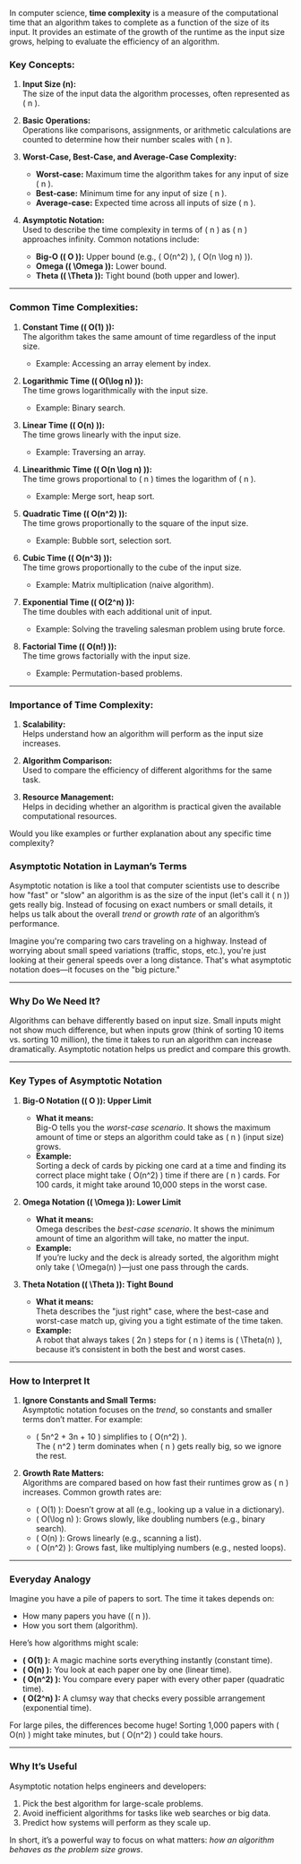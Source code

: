 In computer science, **time complexity** is a measure of the computational time that an algorithm takes to complete as a function of the size of its input. It provides an estimate of the growth of the runtime as the input size grows, helping to evaluate the efficiency of an algorithm.

### Key Concepts:
1. **Input Size (n):**  
   The size of the input data the algorithm processes, often represented as \( n \).

2. **Basic Operations:**  
   Operations like comparisons, assignments, or arithmetic calculations are counted to determine how their number scales with \( n \).

3. **Worst-Case, Best-Case, and Average-Case Complexity:**  
   - **Worst-case:** Maximum time the algorithm takes for any input of size \( n \).  
   - **Best-case:** Minimum time for any input of size \( n \).  
   - **Average-case:** Expected time across all inputs of size \( n \).

4. **Asymptotic Notation:**  
   Used to describe the time complexity in terms of \( n \) as \( n \) approaches infinity. Common notations include:
   - **Big-O (\( O \)):** Upper bound (e.g., \( O(n^2) \), \( O(n \log n) \)).  
   - **Omega (\( \Omega \)):** Lower bound.  
   - **Theta (\( \Theta \)):** Tight bound (both upper and lower).

---

### Common Time Complexities:
1. **Constant Time (\( O(1) \)):**  
   The algorithm takes the same amount of time regardless of the input size.
   - Example: Accessing an array element by index.

2. **Logarithmic Time (\( O(\log n) \)):**  
   The time grows logarithmically with the input size.
   - Example: Binary search.

3. **Linear Time (\( O(n) \)):**  
   The time grows linearly with the input size.
   - Example: Traversing an array.

4. **Linearithmic Time (\( O(n \log n) \)):**  
   The time grows proportional to \( n \) times the logarithm of \( n \).
   - Example: Merge sort, heap sort.

5. **Quadratic Time (\( O(n^2) \)):**  
   The time grows proportionally to the square of the input size.
   - Example: Bubble sort, selection sort.

6. **Cubic Time (\( O(n^3) \)):**  
   The time grows proportionally to the cube of the input size.
   - Example: Matrix multiplication (naive algorithm).

7. **Exponential Time (\( O(2^n) \)):**  
   The time doubles with each additional unit of input.
   - Example: Solving the traveling salesman problem using brute force.

8. **Factorial Time (\( O(n!) \)):**  
   The time grows factorially with the input size.
   - Example: Permutation-based problems.

---

### Importance of Time Complexity:
1. **Scalability:**  
   Helps understand how an algorithm will perform as the input size increases.

2. **Algorithm Comparison:**  
   Used to compare the efficiency of different algorithms for the same task.

3. **Resource Management:**  
   Helps in deciding whether an algorithm is practical given the available computational resources.

Would you like examples or further explanation about any specific time complexity?




### **Asymptotic Notation in Layman’s Terms**

Asymptotic notation is like a tool that computer scientists use to describe how "fast" or "slow" an algorithm is as the size of the input (let's call it \( n \)) gets really big. Instead of focusing on exact numbers or small details, it helps us talk about the overall *trend* or *growth rate* of an algorithm’s performance.

Imagine you're comparing two cars traveling on a highway. Instead of worrying about small speed variations (traffic, stops, etc.), you're just looking at their general speeds over a long distance. That's what asymptotic notation does—it focuses on the "big picture."

---

### **Why Do We Need It?**
Algorithms can behave differently based on input size. Small inputs might not show much difference, but when inputs grow (think of sorting 10 items vs. sorting 10 million), the time it takes to run an algorithm can increase dramatically. Asymptotic notation helps us predict and compare this growth.

---

### **Key Types of Asymptotic Notation**

1. **Big-O Notation (\( O \)): Upper Limit**  
   - **What it means:**  
     Big-O tells you the *worst-case scenario*. It shows the maximum amount of time or steps an algorithm could take as \( n \) (input size) grows.  
   - **Example:**  
     Sorting a deck of cards by picking one card at a time and finding its correct place might take \( O(n^2) \) time if there are \( n \) cards. For 100 cards, it might take around 10,000 steps in the worst case.

2. **Omega Notation (\( \Omega \)): Lower Limit**  
   - **What it means:**  
     Omega describes the *best-case scenario*. It shows the minimum amount of time an algorithm will take, no matter the input.  
   - **Example:**  
     If you’re lucky and the deck is already sorted, the algorithm might only take \( \Omega(n) \)—just one pass through the cards.

3. **Theta Notation (\( \Theta \)): Tight Bound**  
   - **What it means:**  
     Theta describes the "just right" case, where the best-case and worst-case match up, giving you a tight estimate of the time taken.  
   - **Example:**  
     A robot that always takes \( 2n \) steps for \( n \) items is \( \Theta(n) \), because it’s consistent in both the best and worst cases.

---

### **How to Interpret It**

1. **Ignore Constants and Small Terms:**  
   Asymptotic notation focuses on the *trend*, so constants and smaller terms don’t matter. For example:
   - \( 5n^2 + 3n + 10 \) simplifies to \( O(n^2) \).  
   The \( n^2 \) term dominates when \( n \) gets really big, so we ignore the rest.

2. **Growth Rate Matters:**  
   Algorithms are compared based on how fast their runtimes grow as \( n \) increases. Common growth rates are:  
   - \( O(1) \): Doesn’t grow at all (e.g., looking up a value in a dictionary).  
   - \( O(\log n) \): Grows slowly, like doubling numbers (e.g., binary search).  
   - \( O(n) \): Grows linearly (e.g., scanning a list).  
   - \( O(n^2) \): Grows fast, like multiplying numbers (e.g., nested loops).

---

### **Everyday Analogy**

Imagine you have a pile of papers to sort. The time it takes depends on:
- How many papers you have (\( n \)).
- How you sort them (algorithm).  

Here’s how algorithms might scale:
- **\( O(1) \):** A magic machine sorts everything instantly (constant time).  
- **\( O(n) \):** You look at each paper one by one (linear time).  
- **\( O(n^2) \):** You compare every paper with every other paper (quadratic time).  
- **\( O(2^n) \):** A clumsy way that checks every possible arrangement (exponential time).  

For large piles, the differences become huge! Sorting 1,000 papers with \( O(n) \) might take minutes, but \( O(n^2) \) could take hours.

---

### **Why It’s Useful**
Asymptotic notation helps engineers and developers:
1. Pick the best algorithm for large-scale problems.
2. Avoid inefficient algorithms for tasks like web searches or big data.
3. Predict how systems will perform as they scale up.

In short, it’s a powerful way to focus on what matters: *how an algorithm behaves as the problem size grows*.
